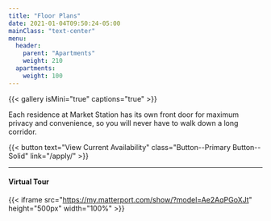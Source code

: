 ```yaml
---
title: "Floor Plans"
date: 2021-01-04T09:50:24-05:00
mainClass: "text-center"
menu:
  header:
    parent: "Apartments"
    weight: 210
  apartments:
    weight: 100
---
```


{{< gallery isMini="true" captions="true" >}}

Each residence at Market Station has its own front door for maximum privacy
and convenience, so you will never have to walk down a long corridor.

{{< button text="View Current Availability" class="Button--Primary Button--Solid" link="/apply/" >}}

***

#### Virtual Tour
{{< iframe src="https://my.matterport.com/show/?model=Ae2AqPGoXJt" height="500px" width="100%" >}}
